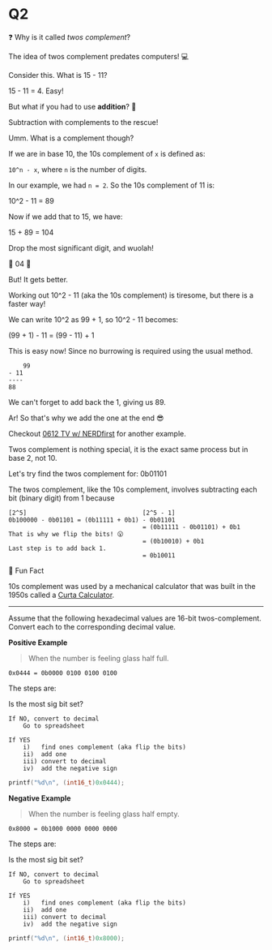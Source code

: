 Q2
==========================================

❓ Why is it called _twos complement_?

The idea of twos complement predates computers! 💻

Consider this. What is 15 - 11?

15 - 11 = 4. Easy!

But what if you had to use **addition**? 🤔

Subtraction with complements to the rescue!

Umm. What is a complement though?

If we are in base 10, the 10s complement of `x` is defined as:

`10^n - x`, where `n` is the number of digits.

In our example, we had `n = 2`. So the 10s complement of 11 is:

10^2 - 11 = 89

Now if we add that to 15, we have:

15 + 89 = 104

Drop the most significant digit, and wuolah!

🎉 04 🎉

But! It gets better.

Working out 10^2 - 11 (aka the 10s complement)
is tiresome, but there is a faster way!

We can write 10^2 as 99 + 1, so 10^2 - 11 becomes:

(99 + 1) - 11 = (99 - 11) + 1

This is easy now! Since no burrowing is required
using the usual method.

		99
	- 11
	----
    88

We can't forget to add back the 1, giving us 89.

Ar! So that's why we add the one at the end 😎

Checkout [0612 TV w/ NERDfirst](https://youtu.be/0SUO0eI22MU?t=310) for another example.

Twos complement is nothing special, it is the exact
same process but in base 2, not 10.

Let's try find the twos complement for: 0b01101

The twos complement, like the 10s complement, involves
subtracting each bit (binary digit) from 1 because

	[2^5]								 [2^5 - 1]
	0b100000 - 0b01101 = (0b11111 + 0b1) - 0b01101 
										 = (0b11111 - 0b01101) + 0b1
	That is why we flip the bits! 😮
										 = (0b10010) + 0b1
	Last step is to add back 1.
										 = 0b10011

🥳 Fun Fact

10s complement was used by a mechanical calculator
that was built in the 1950s called a [Curta Calculator](https://www.youtube.com/watch?v=ZDn_DDsBWws).

---

Assume that the following hexadecimal values are 16-bit twos-complement.
Convert each to the corresponding decimal value.

**Positive Example** 

> When the number is feeling glass half full.

	0x0444 = 0b0000 0100 0100 0100

The steps are:

Is the most sig bit set?

	If NO, convert to decimal
		Go to spreadsheet

	If YES
		i)   find ones complement (aka flip the bits)
		ii)  add one
		iii) convert to decimal
		iv)  add the negative sign

```c
printf("%d\n", (int16_t)0x0444);
```

**Negative Example**

> When the number is feeling glass half empty.

	0x8000 = 0b1000 0000 0000 0000

The steps are:

Is the most sig bit set?

	If NO, convert to decimal
		Go to spreadsheet

	If YES
		i)   find ones complement (aka flip the bits)
		ii)  add one
		iii) convert to decimal
		iv)  add the negative sign

```c
printf("%d\n", (int16_t)0x8000);
```

